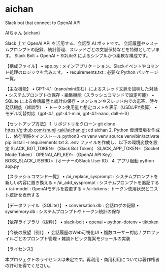 # aichan
Slack bot that connect to OpenAI API

AIちゃん (aichan)

Slack 上で OpenAI API を活用する、会話型 AI ボットです。
会話履歴やシステムプロンプトの記録、統計管理、スレッドごとの文脈保持などを特徴としています。
Slack Bolt + OpenAI + SQLite3 によるシンプルかつ柔軟な構成です。

【構成ファイル】
	•	app.py : メインアプリケーション。Slackイベントやコマンド処理のロジックを含みます。
	•	requirements.txt : 必要な Python パッケージ一覧。

【主な機能】
	•	GPT-4.1（nano/mini含む）によるスレッド文脈を加味した対話
	•	システムプロンプトの保存・編集機能（スラッシュコマンドで設定可能）
	•	SQLite による会話履歴と統計の保存
	•	メンションやスレッド内での応答、時々発話機能（雑談型）
	•	トークン使用量と想定コストを表示（USD/JPY換算）
	•	モデル切替対応（gpt-4.1, gpt-4.1-mini, gpt-4.1-nano, dall-e-3）

【セットアップ方法】
	1.	リポジトリをクローン
git clone https://github.com/shunji-taki/aichan.git
cd aichan
	2.	Python 仮想環境を作成し、依存関係をインストール
python3 -m venv venv
source venv/bin/activate
pip install -r requirements.txt
	3.	.env ファイルを作成し、以下の環境変数を設定
SLACK_BOT_TOKEN=（Slack Bot Token）
SLACK_APP_TOKEN=（Socket Mode Token）
OPENAI_API_KEY=（OpenAI API Key）
BOSS_SLACK_USERID=（オーナーのSlack User ID）
	4.	アプリ起動
python app.py

【スラッシュコマンド一覧】
	•	/ai_replace_sysprompt : システムプロンプトを新しい内容に置き換える
	•	/ai_add_sysprompt     : システムプロンプトを追記する
	•	/ai-model             : OpenAIモデルを変更する
	•	/ai-tokens            : トークン使用状況とコスト統計を表示する

【データファイル（SQLite）】
	•	conversation.db : 会話ログの記録
	•	sysmemory.db    : システムプロンプトやトークン統計の保存

【依存ライブラリ（抜粋）】
	•	slack-bolt
	•	openai
	•	python-dotenv
	•	tiktoken

【今後の展望（例）】
	•	会話履歴のWeb可視化UI
	•	複数ユーザー対応 / プロファイルごとのプロンプト管理
	•	雑談トピック提案モジュールの実装

【ライセンス】

本プロジェクトのライセンスは未定です。再利用・商用利用については著作権者の許可を得てください。